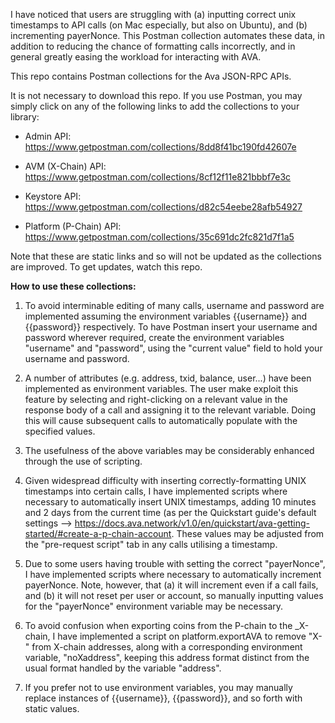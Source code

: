 I have noticed that users are struggling with 
(a) inputting correct unix timestamps to API calls (on Mac especially, but also on Ubuntu), and 
(b) incrementing payerNonce. 
This Postman collection automates these data, in addition to reducing the chance of formatting calls incorrectly, and in general greatly easing the workload for interacting with AVA.


This repo contains Postman collections for the Ava JSON-RPC APIs.


It is not necessary to download this repo. If you use Postman, you may simply click on any of the following links to add the collections to your library:

- Admin API: https://www.getpostman.com/collections/8dd8f41bc190fd42607e

- AVM (X-Chain) API: https://www.getpostman.com/collections/8cf12f11e821bbbf7e3c

- Keystore API: https://www.getpostman.com/collections/d82c54eebe28afb54927

- Platform (P-Chain) API: https://www.getpostman.com/collections/35c691dc2fc821d7f1a5


Note that these are static links and so will not be updated as the collections are improved. To get updates, watch this repo.


**How to use these collections:**

1) To avoid interminable editing of many calls, username and password are implemented assuming the environment variables {{username}} and {{password}} respectively. To have Postman insert your username and password wherever required, create the environment variables "username" and "password", using the "current value" field to hold your username and password.

2) A number of attributes (e.g. address, txid, balance, user...) have been implemented as environment variables. The user make exploit this feature by selecting and right-clicking on a relevant value in the response body of a call and assigning it to the relevant variable. Doing this will cause subsequent calls to automatically populate with the specified values.

3) The usefulness of the above variables may be considerably enhanced through the use of scripting.

4) Given widespread difficulty with inserting correctly-formatting UNIX timestamps into certain calls, I have implemented scripts where necessary to automatically insert UNIX timestamps, adding 10 minutes and 2 days from the current time (as per the Quickstart guide's default settings --> https://docs.ava.network/v1.0/en/quickstart/ava-getting-started/#create-a-p-chain-account. These values may be adjusted from the "pre-request script" tab in any calls utilising a timestamp.

5) Due to some users having trouble with setting the correct "payerNonce", I have implemented scripts where necessary to automatically increment payerNonce. Note, however, that (a) it will increment even if a call fails, and (b) it will not reset per user or account, so manually inputting values for the "payerNonce" environment variable may be necessary.

6) To avoid confusion when exporting coins from the P-chain to the _X-chain, I have implemented a script on platform.exportAVA to remove "X-" from X-chain addresses, along with a corresponding environment variable, "noXaddress", keeping this address format distinct from the usual format handled by the variable "address".

7) If you prefer not to use environment variables, you may manually replace instances of {{username}}, {{password}}, and so forth with static values.


